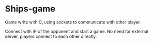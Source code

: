 # Ships-game
Game write with C, using sockets to communicate with other player.

Connect with IP of the opponent and start a game.
No need for external server, players connect to each other directly.
